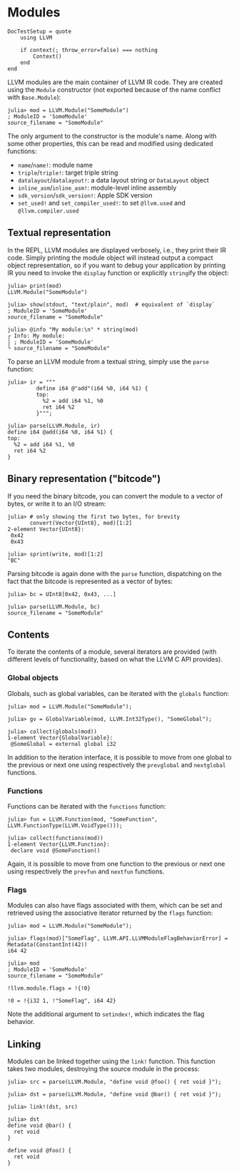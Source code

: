# Modules

```@meta
DocTestSetup = quote
    using LLVM

    if context(; throw_error=false) === nothing
        Context()
    end
end
```

LLVM modules are the main container of LLVM IR code. They are created using the `Module`
constructor (not exported because of the name conflict with `Base.Module`):

```jldoctest module
julia> mod = LLVM.Module("SomeModule")
; ModuleID = 'SomeModule'
source_filename = "SomeModule"
```

The only argument to the constructor is the module's name. Along with some other properties,
this can be read and modified using dedicated functions:

- `name`/`name!`: module name
- `triple`/`triple!`: target triple string
- `datalayout`/`datalayout!`: a data layout string or `DataLayout` object
- `inline_asm`/`inline_asm!`: module-level inline assembly
- `sdk_version`/`sdk_version!`: Apple SDK version
- `set_used!` and `set_compiler_used!`: to set `@llvm.used` and `@llvm.compiler.used`


## Textual representation

In the REPL, LLVM modules are displayed verbosely, i.e., they print their IR code. Simply
printing the module object will instead output a compact object representation, so if you
want to debug your application by printing IR you need to invoke the `display` function or
explicitly `string`ify the object:

```jldoctest module
julia> print(mod)
LLVM.Module("SomeModule")

julia> show(stdout, "text/plain", mod)  # equivalent of `display`
; ModuleID = 'SomeModule'
source_filename = "SomeModule"

julia> @info "My module:\n" * string(mod)
┌ Info: My module:
│ ; ModuleID = 'SomeModule'
└ source_filename = "SomeModule"
```

To parse an LLVM module from a textual string, simply use the `parse` function:

```jldoctest
julia> ir = """
         define i64 @"add"(i64 %0, i64 %1) {
         top:
           %2 = add i64 %1, %0
           ret i64 %2
         }""";

julia> parse(LLVM.Module, ir)
define i64 @add(i64 %0, i64 %1) {
top:
  %2 = add i64 %1, %0
  ret i64 %2
}
```


## Binary representation ("bitcode")

If you need the binary bitcode, you can convert the module to a vector of bytes, or write it
to an I/O stream:

```jldoctest module
julia> # only showing the first two bytes, for brevity
       convert(Vector{UInt8}, mod)[1:2]
2-element Vector{UInt8}:
 0x42
 0x43

julia> sprint(write, mod)[1:2]
"BC"
```

Parsing bitcode is again done with the `parse` function, dispatching on the fact that the
bitcode is represented as a vector of bytes:

```julia-repl
julia> bc = UInt8[0x42, 0x43, ...]

julia> parse(LLVM.Module, bc)
source_filename = "SomeModule"
```


## Contents

To iterate the contents of a module, several iterators are provided (with different levels
of functionality, based on what the LLVM C API provides).

### Global objects

Globals, such as global variables, can be iterated with the `globals` function:

```jldoctest
julia> mod = LLVM.Module("SomeModule");

julia> gv = GlobalVariable(mod, LLVM.Int32Type(), "SomeGlobal");

julia> collect(globals(mod))
1-element Vector{GlobalVariable}:
 @SomeGlobal = external global i32
```

In addition to the iteration interface, it is possible to move from one global to the
previous or next one using respectively the `prevglobal` and `nextglobal` functions.

### Functions

Functions can be iterated with the `functions` function:

```jldoctest module
julia> fun = LLVM.Function(mod, "SomeFunction", LLVM.FunctionType(LLVM.VoidType()));

julia> collect(functions(mod))
1-element Vector{LLVM.Function}:
 declare void @SomeFunction()
```

Again, it is possible to move from one function to the previous or next one using
respectively the `prevfun` and `nextfun` functions.

### Flags

Modules can also have flags associated with them, which can be set and retrieved using the
associative iterator returned by the `flags` function:

```jldoctest module
julia> mod = LLVM.Module("SomeModule");

julia> flags(mod)["SomeFlag", LLVM.API.LLVMModuleFlagBehaviorError] = Metadata(ConstantInt(42))
i64 42

julia> mod
; ModuleID = 'SomeModule'
source_filename = "SomeModule"

!llvm.module.flags = !{!0}

!0 = !{i32 1, !"SomeFlag", i64 42}
```

Note the additional argument to `setindex!`, which indicates the flag behavior.


## Linking

Modules can be linked together using the `link!` function. This function takes two modules,
destroying the source module in the process:

```jldoctest
julia> src = parse(LLVM.Module, "define void @foo() { ret void }");

julia> dst = parse(LLVM.Module, "define void @bar() { ret void }");

julia> link!(dst, src)

julia> dst
define void @bar() {
  ret void
}

define void @foo() {
  ret void
}
```
